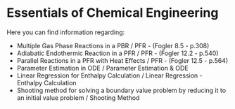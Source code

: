 # Essentials of Chemical Engineering

Here you can find information regarding:
- Multiple Gas Phase Reactions in a PBR / PFR - (Fogler 8.5 - p.308)
- Adiabatic Endothermic Reaction in a PFR / PFR - (Fogler 12.2 - p.540)
- Parallel Reactions in a PFR with Heat Effects / PFR - (Fogler 12.5 - p.564)
- Parameter Estimation in ODE / Parameter Estimation & ODE
- Linear Regression for Enthalpy Calculation / Linear Regression - Enthalpy Calculation
- Shooting method for solving a boundary value problem by reducing it to an initial value problem / Shooting Method

